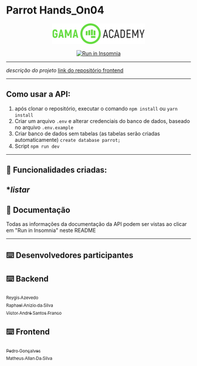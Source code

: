 # Parrot Hands_On04

<p align="center">
  <img src="./docs/logoGama.png" width="50%">
</p>
<p align="center">
<a href="#" target="_blank"><img src="https://insomnia.rest/images/run.svg" alt="Run in Insomnia"></a>
</p>


---

*descrição do projeto*
<a href="#" target="_blank">link do repositório frontend</a>

---
## Como usar a API:

1. após clonar o repositório, executar o comando `npm install` ou `yarn install`
2. Criar um arquivo `.env` e alterar credenciais do banco de dados, baseado no arquivo `.env.example`
3. Criar banco de dados sem tabelas (as tabelas serão criadas automaticamente) `create database parrot;`
3. Script `npm run dev` 
  
---
## :memo: Funcionalidades criadas: 

****listar***
---


## :page_with_curl: Documentação

Todas as informações da documentação da API podem ser vistas ao clicar em "Run in Insomnia" neste README    


---


## :keyboard: Desenvolvedores participantes
## :keyboard: Backend
[<sub>Reygis Azevedo</sub>](https://github.com/Reygis)  
[<sub>Raphael Anizio da Silva </sub>](https://github.com/Reygis)  
[<sub>Víctor André Santos Franco</sub>](https://github.com/Reygis)  

## :keyboard: Frontend
[<sub>Pedro Gonçalves</sub>](https://github.com/Reygis)  
[<sub>Matheus Allan Da Silva </sub>](https://github.com/Reygis)  
